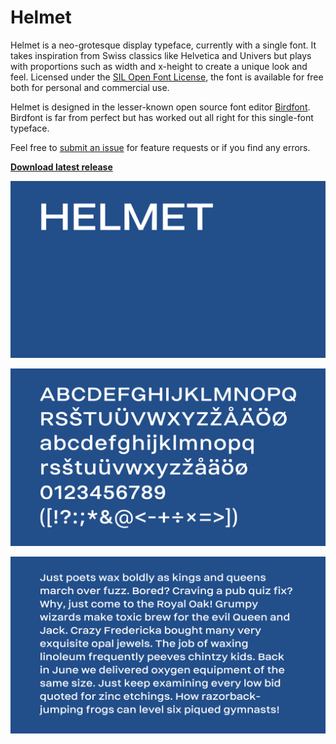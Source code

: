 # Helmet

Helmet is a neo-grotesque display typeface, currently with a single font. It takes inspiration from Swiss classics like Helvetica and Univers but plays with proportions such as width and x-height to create a unique look and feel. Licensed under the [SIL Open Font License](http://scripts.sil.org/OFL_web), the font is available for free both for personal and commercial use.

Helmet is designed in the lesser-known open source font editor [Birdfont](https://birdfont.org/). Birdfont is far from perfect but has worked out all right for this single-font typeface.

Feel free to [submit an issue](https://github.com/carlenlund/helmet/issues/new) for feature requests or if you find any errors.

**[Download latest release](https://github.com/carlenlund/helmet/releases/download/0.0/helmet-0.0.zip)**

![Helmet](images/helmet.png)

![Alphabet](images/alphabet.png)

![Demo text](images/demo-text.png)
